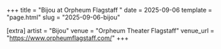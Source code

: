 +++
title = "Bijou at Orpheum Flagstaff "
date = 2025-09-06
template = "page.html"
slug = "2025-09-06-bijou"

[extra]
artist = "Bijou"
venue = "Orpheum Theater Flagstaff"
venue_url = "https://www.orpheumflagstaff.com/"
+++
